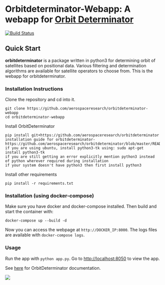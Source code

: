 # Orbitdeterminator-Webapp: A webapp for [Orbit Determinator](https://github.com/aerospaceresearch/orbitdeterminator)

[![Build Status](https://travis-ci.org/aerospaceresearch/orbitdeterminator-webapp.svg?branch=master)](https://travis-ci.org/aerospaceresearch/orbitdeterminator-webapp)

## Quick Start

__orbitdeterminator__ is a package written in python3 for determining orbit of satellites based on positional data. Various filtering and determination algorithms are available for satellite operators to choose from. This is the webapp for orbitdeterminator.

### Installation Instructions
Clone the repository and cd into it.
```
git clone https://github.com/aerospaceresearch/orbitdeterminator-webapp
cd orbitdeterminator-webapp
```
Install OrbitDeterminator
```
pip install git+https://github.com/aerospaceresearch/orbitdeterminator
installation guide for orbitdeterminator-https://github.com/aerospaceresearch/orbitdeterminator/blob/master/README.md
if you are using ubuntu, install python3-tk using: sudo apt-get install python3-tk
if you are still getting an error explicitly mention python3 instead of python wherever required during installation
if your system doesn't have python3 then first install python3
```
Install other requirements
```
pip install -r requirements.txt
```

### Installation (using docker-compose)

Make sure you have docker and docker-compose installed. Then build and start the container with:
```
docker-compose up --build -d
```

Now you can access the webpage at `http://DOCKER_IP:8000`. The logs files are available with `docker-compose logs`.

### Usage
Run the app with `python app.py`. Go to [http://localhost:8050](http://localhost:8050) to view the app.

See [here](http://orbit-determinator.readthedocs.io/en/latest/) for OrbitDeterminator documentation.

![](screenshot.png)
